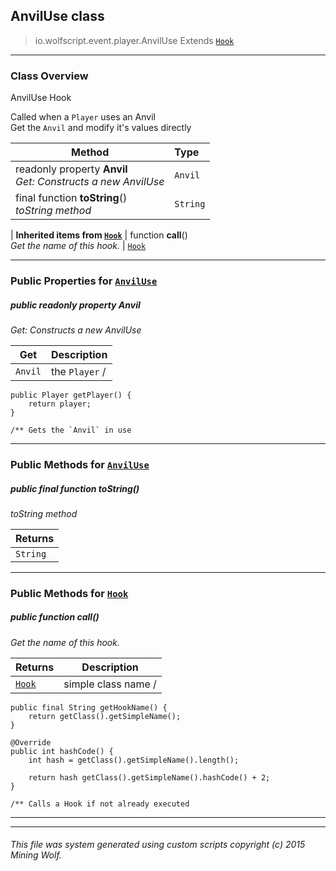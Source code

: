 ## AnvilUse __class__

>io.wolfscript.event.player.AnvilUse
>Extends [`Hook`](..\..\hook\Hook.md)

---

### Class Overview

AnvilUse Hook <p/> Called when a `Player` uses an Anvil<br> Get the `Anvil` and modify it's values directly

Method | Type   
--- | :--- 
 readonly property __Anvil__ <br> _Get: Constructs a new AnvilUse_ | `Anvil`
final function __toString__() <br> _toString method_ | `String`
 |
__Inherited items from [`Hook`](..\..\hook\Hook.md)__ |
 function __call__() <br> _Get the name of this hook._ | [`Hook`](..\..\hook\Hook.md)





---


### Public Properties for [`AnvilUse`](AnvilUse.md)

##### <a id='anvil'></a>public  readonly property __Anvil__

_Get: Constructs a new AnvilUse_

Get | Description
--- | --- 
`Anvil` | the `Player` /
    public Player getPlayer() {
        return player;
    }

    /** Gets the `Anvil` in use



---

### Public Methods for [`AnvilUse`](AnvilUse.md)

##### <a id='tostring'></a>public final function __toString__()

_toString method_

Returns | 
--- | 
`String` |


---

### Public Methods for [`Hook`](..\..\hook\Hook.md)

##### <a id='call'></a>public  function __call__()

_Get the name of this hook._

Returns | Description
--- | --- 
[`Hook`](..\..\hook\Hook.md) | simple class name /
    public final String getHookName() {
        return getClass().getSimpleName();
    }

    @Override
    public int hashCode() {
        int hash = getClass().getSimpleName().length();

        return hash getClass().getSimpleName().hashCode() + 2;
    }

    /** Calls a Hook if not already executed


---


---


###### This file was system generated using custom scripts copyright (c) 2015 Mining Wolf.
	

